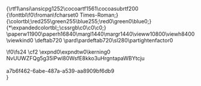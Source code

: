 {\rtf1\ansi\ansicpg1252\cocoartf1561\cocoasubrtf200
{\fonttbl\f0\froman\fcharset0 Times-Roman;}
{\colortbl;\red255\green255\blue255;\red0\green0\blue0;}
{\*\expandedcolortbl;;\cssrgb\c0\c0\c0;}
\paperw11900\paperh16840\margl1440\margr1440\vieww10800\viewh8400\viewkind0
\deftab720
\pard\pardeftab720\sl280\partightenfactor0

\f0\fs24 \cf2 \expnd0\expndtw0\kerning0
NvUUWZFQg5g35lPwl80WsfE8kko3uHrgntapaWBYtcju\
\
a7b6f462-6abe-487a-a539-aa8909bf6db9\
}